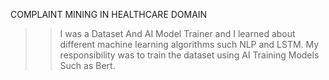 COMPLAINT MINING IN HEALTHCARE DOMAIN 
>> I was a Dataset And AI Model Trainer and I learned about different machine learning algorithms such NLP
   and LSTM.
>> My responsibility was to train the dataset using AI Training Models Such as Bert.
